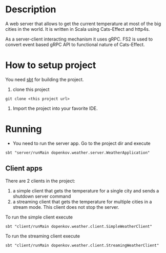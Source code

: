 # Description
A web server that allows to get the current temperature at most of the big cities in the world.
It is written in Scala using Cats-Effect and http4s.

As a server-client interacting mechanism it uses gRPC. 
FS2 is used to convert event based gRPC API to functional nature of Cats-Effect.    


# How to setup project
You need [sbt](https://www.scala-sbt.org/) for building the project.

1. clone this project
  ```shell
  git clone <this project url>
  ```
1. Import the project into your favorite IDE.

# Running

* You need to run the server app. Go to the project dir and execute
```shell
sbt "server/runMain dopenkov.weather.server.WeatherApplication"
```

## Client apps
There are 2 clients in the project: 
 1. a simple client that gets the temperature for a single city and sends a shutdown server command
 2. a streaming client that gets the temperature for multiple cities in a stream mode. 
 This client does not stop the server.
 
 To run the simple client execute 
```shell
sbt "client/runMain dopenkov.weather.client.SimpleWeatherClient"
```
 To run the streaming client execute 
```shell
sbt "client/runMain dopenkov.weather.client.StreamingWeatherClient"
```

